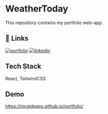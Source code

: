 
# WeatherToday

This repository contains my portfolio web-app.





## 🔗 Links
[![portfolio](https://img.shields.io/badge/my_portfolio-000?style=for-the-badge&logo=ko-fi&logoColor=white)](https://imrajdeeps.github.io/portfolio/)
[![linkedin](https://img.shields.io/badge/linkedin-0A66C2?style=for-the-badge&logo=linkedin&logoColor=white)](https://www.linkedin.com/in/rajdeep-singh-webdev/)


## Tech Stack

React, TailwindCSS


## Demo

https://imrajdeeps.github.io/portfolio/

